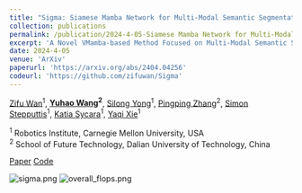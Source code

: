 ```yaml
---
title: "Sigma: Siamese Mamba Network for Multi-Modal Semantic Segmentation"
collection: publications
permalink: /publication/2024-4-05-Siamese Mamba Network for Multi-Modal Semantic Segmentation
excerpt: 'A Novel VMamba-based Method Focused on Multi-Modal Semantic Segmentation.'
date: 2024-4-05
venue: 'ArXiv'
paperurl: 'https://arxiv.org/abs/2404.04256'
codeurl: 'https://github.com/zifuwan/Sigma'
---
```

[Zifu Wan](https://zifuwan.github.io/)<sup>1</sup>, **[Yuhao Wang](https://924973292.github.io//)<sup>2</sup>**, [Silong Yong](https://silongyong.github.io/)<sup>1</sup>, [Pingping Zhang](https://scholar.google.com/citations?user=MfbIbuEAAAAJ&hl=zh-CN)<sup>2</sup>, [Simon Stepputtis](https://simonstepputtis.com/)<sup>1</sup>, [Katia Sycara](https://scholar.google.com/citations?user=VWv6a9kAAAAJ&hl=en)<sup>1</sup>, [Yaqi Xie](https://yaqi-xie.me/)<sup>1</sup></sup>

<sup>1</sup>  Robotics Institute, Carnegie Mellon University, USA  
<sup>2</sup>  School of Future Technology, Dalian University of Technology, China

[Paper](https://arxiv.org/abs/2404.04256)
[Code](https://github.com/zifuwan/Sigma)

![sigma.png](..%2F..%2F..%2F..%2F..%2FUsers%2Fmac%2FDesktop%2Fsigma.png)
![overall_flops.png](..%2F..%2F..%2F..%2F..%2FUsers%2Fmac%2FDesktop%2Foverall_flops.png)